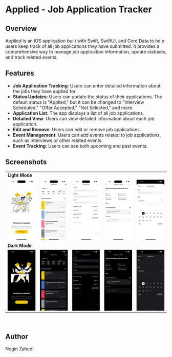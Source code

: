 # Applied - Job Application Tracker

## Overview

Applied is an iOS application built with Swift, SwiftUI, and Core Data to help users keep track of all job applications they have submitted. It provides a comprehensive way to manage job application information, update statuses, and track related events.

## Features

- **Job Application Tracking**: Users can enter detailed information about the jobs they have applied for.
- **Status Updates**: Users can update the status of their applications. The default status is "Applied," but it can be changed to "Interview Scheduled," "Offer Accepted," "Not Selected," and more.
- **Application List**: The app displays a list of all job applications.
- **Detailed View**: Users can view detailed information about each job application.
- **Edit and Remove**: Users can edit or remove job applications.
- **Event Management**: Users can add events related to job applications, such as interviews or other related events.
- **Event Tracking**: Users can see both upcoming and past events.

## Screenshots 

<table>
  <tr>
    <td colspan="5"><strong>Light Mode</strong></td>
  </tr>
  <tr>
    <td><img src="sc/light-intro.png" alt="App Screenshot" width="200"></td>
    <td><img src="sc/light-dashboard.png" alt="App Screenshot" width="200"></td>
    <td><img src="sc/light-add.png" alt="App Screenshot" width="200"></td>
    <td><img src="sc/light-details.png" alt="App Screenshot" width="200"></td>
    <td><img src="sc/light-event.png" alt="App Screenshot" width="200"></td>
  </tr>
  <tr>
    <td colspan="5"><strong>Dark Mode</strong></td>
  </tr>
  <tr>
    <td><img src="sc/dark-intro.png" alt="App Screenshot" width="200"></td>
    <td><img src="sc/dark-dashboard.png" alt="App Screenshot" width="200"></td>
    <td><img src="sc/dark-add.png" alt="App Screenshot" width="200"></td>
    <td><img src="sc/dark-details.png" alt="App Screenshot" width="200"></td>
    <td><img src="sc/dark-event.png" alt="App Screenshot" width="200"></td>
  </tr>
</table>



<br>

## Author

Negin Zahedi
